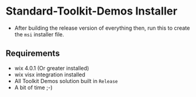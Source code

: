 # Standard-Toolkit-Demos Installer
- After building the release version of everything then, run this to create the `msi` installer file.

## Requirements
- wix 4.0.1 (Or greater installed)
- wix visx integration installed
- All Toolkit Demos solution built in `Release`
- A bit of time ;-)